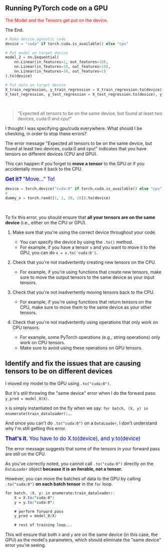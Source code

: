 ## Running PyTorch code on a GPU

<span style="color:red;">The Model and the Tensors get put on the device.</span>

The End.

```python
# Make device agnostic code
device = "cuda" if torch.cuda.is_available() else "cpu"

# Put model on target device
model_2 = nn.Sequential(
    nn.Linear(in_features=1, out_features=10),
    nn.Linear(in_features=10, out_features=10),
    nn.Linear(in_features=10, out_features=1)
).to(device)

# Put data on target device
X_train_regression, y_train_regression = X_train_regression.to(device), y_train_regression.to(device)
X_test_regression, y_test_regression = X_test_regression.to(device), y_test_regression.to(device)

```

<br>

> "Expected all tensors to be on the same device, but found at least two devices, cuda:0 and cpu!"

I thought I was specifying gpu/cuda everywhere.  What should I be checking, in order to stop these errors?

The error message "Expected all tensors to be on the same device, but found at least two devices, cuda:0 and cpu!" indicates that you have tensors on different devices (CPU and GPU).

This can happen if you forget to **move a tensor** to the GPU or if you accidentally move it back to the CPU.

<span style="color:#0000dd;font-weight:bold;font-size:larger;">Get it?</span>  <span style="color:#0000dd;font-size:larger;">"Move..."  To!</span>

```py
device = torch.device("cuda:0" if torch.cuda.is_available() else "cpu")
# ...
dummy_x = torch.rand([1, 1, 28, 28]).to(device)
```

<br>

To fix this error, you should ensure that **all your tensors are on the same device** (i.e., either on the CPU or GPU).

1. Make sure that you're using the correct device throughout your code.
    * You can specify the device by using the `.to()` method.
    * For example, if you have a tensor `x` and you want to move it to the GPU, you can do `x = x.to('cuda:0')`.

2. Check that you're not inadvertently creating new tensors on the CPU.
    * For example, if you're using functions that create new tensors, make sure to move the output tensors to the same device as your input tensors.

3. Check that you're not inadvertently moving tensors back to the CPU.
    * For example, if you're using functions that return tensors on the CPU, make sure to move them to the same device as your other tensors.

4. Check that you're not inadvertently using operations that only work on CPU tensors.
    * For example, some PyTorch operations (e.g., string operations) only work on CPU tensors.
    * Make sure to avoid using these operations on GPU tensors.


## Identify and fix the issues that are causing tensors to be on different devices

I moved my model to the GPU using `.to("cuda:0")`.

But it's still throwing the "same device" error when I do the forward pass: `y_pred = model_0(X)`.

`X` is simply instantiated on the fly when we say: `for batch, (X, y) in enumerate(train_dataloader):`...

And since you can't do `.to("cuda:0")` on a `DataLoader`, I don't understand why I'm still getting this error.

<span style="color:#0000dd;font-weight:bold;font-size:larger;">That's it.</span> <span style="color:#0000dd;font-size:larger;">You have to do X.to(device), and y.to(device)</span>

The error message suggests that some of the tensors in your forward pass are still on the CPU.

As you've correctly noted, you cannot call `.to("cuda:0")` directly on the `DataLoader` object **because it is an iterable, not a tensor.**

However, you can move the batches of data to the GPU by calling `.to("cuda:0")` **on each batch tensor** in the `for` loop.

```scss
for batch, (X, y) in enumerate(train_dataloader):
    X = X.to("cuda:0")
    y = y.to("cuda:0")

    # perform forward pass
    y_pred = model_0(X)

    # rest of training loop...
```

This will ensure that both `X` and `y` are on the same device (in this case, the GPU) as the model's parameters, which should eliminate the "same device" error you're seeing.

<br>
